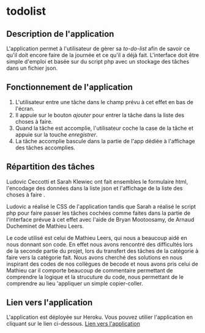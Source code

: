 # todolist
## Description de l'application
L'application permet à l'utilisateur de gèrer sa _to-do-list_
afin de savoir ce qu'il doit encore faire de la journée et ce qu'il a déjà fait.
L'interface doit être simple d'emploi et basée sur du script php avec un stockage des tâches
dans un fichier json.
## Fonctionnement de l'application
1. L'utilisateur entre une tâche dans le champ prévu à cet effet en bas de l'écran.
2. Il appuie sur le bouton _ajouter_ pour entrer la tâche dans la liste des choses à faire.
3. Quand la tâche est accomplie, l'utilisateur coche la case de la tâche et  appuie sur la touche _enregistrer_.
4. La tâche accomplie bascule dans la partie de l'app dédiée à l'affichage des tâches accomplies.
## Répartition des tâches
Ludovic Ceccotti et Sarah Klewiec ont fait ensembles le formulaire html, l'encodage des données dans 
la liste json et l'affichage de  la liste des choses à faire .

Ludovic a réalisé le CSS de l'application tandis que Sarah a réalisé le script php pour faire passer
les tâches cochées comme faites dans la partie de l'interface prévue à cet effet avec l'aide de Bryan Mootoosamy, de Arnaud
Ducheminet de Mathieu Leers.

Le code utilisé est celui de Mathieu Leers, qui nous a beaucoup aidé en nous donnant son code. En effet nous avons rencontré des difficultés lors de la seconde partie du projet, lors du transfert des tâches de la catégorie à faire vers la catégorie fait. Nous avons cherché des solutions en nous inspirant des codes de nos collègues de becode et nous avons pris celui de Mathieu car il comporte beaucoup de commentaire permettant de comprendre la logique et la strucuture du code, nous permettant de le comprendre au lieu 'appliquer un simple copier-coller.

## Lien vers l'application
L'application est déployée sur Heroku. Vous pouvez utilier l'application en cliquant sur le lien ci-dessous.
[Lien vers l'application](https://todolist-ludovic-ceccotti.herokuapp.com/index.php)
